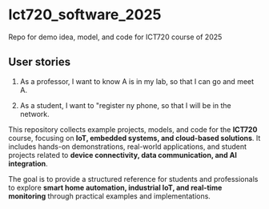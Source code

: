 # Ict720_software_2025
Repo for demo idea, model, and code for ICT720 course of 2025

## User stories

1. As a professor, I want to know A is in my lab, so that I can go and meet A.

2. As a student, I want to "register ny phone, so that I will be in the network.
   
This repository collects example projects, models, and code for the **ICT720** course, focusing on **IoT, embedded systems, and cloud-based solutions**. It includes hands-on demonstrations, real-world applications, and student projects related to **device connectivity, data communication, and AI integration**.

The goal is to provide a structured reference for students and professionals to explore **smart home automation, industrial IoT, and real-time monitoring** through practical examples and implementations.

